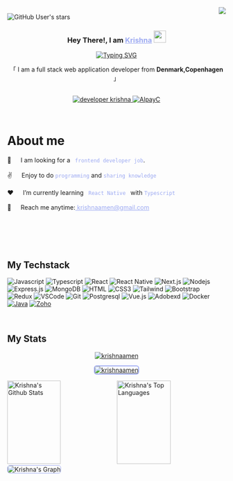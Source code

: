 <a href="https://komarev.com/ghpvc/?username=krishnaamen">
    <img align="right" src="https://visitcount.itsvg.in/api?id=AlpayC&label=Profile%20Views&icon=2&pretty=true" />
</a>

<!-- [![wakatime](https://wakatime.com/badge/user/.svg)](https://wakatime.com/@) -->

![GitHub User's stars](https://img.shields.io/github/stars/krishnaamen?label=Total%20Stars&color=FF6A3D)

<!-- Intro  -->
<h3 align="center">
   Hey There!, I am
                <b><a target="_blank" href="https://alpaycelik.dev" style="color:#9DAAF2">Krishna</a>  <img src="https://media.giphy.com/media/hvRJCLFzcasrR4ia7z/giphy.gif" width="28">
</b>
</h3>
<p align="center">
  <a href="https://github.com/krishnaamen"><a href="https://git.io/typing-svg"><img src="https://readme-typing-svg.herokuapp.com?font=Poppins&weight=600&pause=1000&color=9DAAF2&center=true&vCenter=true&random=false&width=435&height=52&lines=Full-stack+Webdeveloper;Tech+Enthusiast;Learning+new+Skills;Mobile_App_Developer" alt="Typing SVG" /></a></a>
</p>
<p align="center">     
    「 I am a full stack web application developer from <b>Denmark,Copenhagen</b> 」
    <br>
    <br>

</p>

<p align="center">
 <a href="https://developerkrishna.netlify.app/" target="blank">
  <img src="https://img.shields.io/badge/Website-DC143C?style=for-the-badge&logo=medium&logoColor=white&bgColor=" alt="developer krishna" />
 </a>
 <a href="https://www.linkedin.com/in/krishna-prasad-khanal-a46a714b/" target="_blank">
  <img src="https://img.shields.io/badge/LinkedIn-0077B5?style=for-the-badge&logo=linkedin&logoColor=white" alt="AlpayC"/>
 </a>
</p>
<br />

<!-- About Section -->

# About me

<p>
👯 &emsp; I am looking for a <code style="color:#9DAAF2"> frontend developer job</code>.<br/><br/>
✌️ &emsp; Enjoy to do <code style="color:#9DAAF2">programming</code> and <code style="color:#9DAAF2">sharing knowledge</code> <br/><br/>
❤️ &emsp; I’m currently learning <code style="color:#9DAAF2"> React Native </code> with <code style="color:#9DAAF2">Typescript</code><br/><br/>
📧 &emsp; Reach me anytime:<a style="color:#9DAAF2" href="mailto=krishnaamen@gmail.com"> krishnaamen@gmail.com</a><br/><br/>

</p>

<br/>
<br/>
<br/>

## My Techstack

![Javascript](https://img.shields.io/badge/Javascript-09131B?style=for-the-badge&logo=javascript)
![Typescript](https://img.shields.io/badge/Typescript-09131B?style=for-the-badge&logo=typescript)
![React](https://img.shields.io/badge/-React-09131B?style=for-the-badge&logo=react&logoColor=61DBFB)
![React Native](https://img.shields.io/badge/React_Native-09131B?style=for-the-badge&logo=react&logoColor=61DAFB)
![Next.js](https://img.shields.io/badge/next.js-09131B?style=for-the-badge&logo=nextdotjs&logoColor=white)
![Nodejs](https://img.shields.io/badge/Nodejs-09131B?style=for-the-badge&logo=node.js&logoColor=3C873A)
![Express.js](https://img.shields.io/badge/Express.js-09131B?style=for-the-badge&logo=express&logoColor=white)
![MongoDB](https://img.shields.io/badge/MongoDB-09131B?style=for-the-badge&logo=mongodb)
![HTML](https://img.shields.io/badge/HTML5-09131B?style=for-the-badge&logo=html5)
![CSS3](https://img.shields.io/badge/CSS3-09131B?style=for-the-badge&logo=css3&logoColor=1572B6)
![Tailwind](https://img.shields.io/badge/Tailwind_CSS-09131B?style=for-the-badge&logo=tailwindcss&)
![Bootstrap](https://img.shields.io/badge/Bootstrap-09131B?style=for-the-badge&logo=bootstrap)
![Redux](https://img.shields.io/badge/Redux-09131B?style=for-the-badge&logo=redux&logoColor=764ABC)
![VSCode](https://img.shields.io/badge/Visual_Studio-09131B?style=for-the-badge&logo=visual%20studio&logoColor=005BA4)
![Git](https://img.shields.io/badge/Git-09131B?style=for-the-badge&logo=git)
![Postgresql](https://img.shields.io/badge/Postgresql-09131B?style=for-the-badge&logo=Postgresql&logoColor=31648C)
![Vue.js](https://img.shields.io/badge/Vue.js-09131B?style=for-the-badge&logo=Vue.js&logoColor=3FB17F)
![Adobexd](https://img.shields.io/badge/Adobexd-09131B?style=for-the-badge&logo=Adobexd&logoColor=FF61F6)
![Docker](https://img.shields.io/badge/Docker-09131B?style=for-the-badge&logo=Docker&logoColor=119AD4)
[![Java](https://img.shields.io/badge/Java-007396?style=for-the-badge&logo=Java&logoColor=white)](https://www.java.com/)
[![Zoho](https://img.shields.io/badge/Zoho-FF8000?style=for-the-badge&logo=Zoho&logoColor=white)](https://www.zoho.com/)


<br/>


## My Stats

<p align="center">
  <a href="https://github.com/krishnaamen" >
    <img src="https://github-readme-streak-stats.herokuapp.com/?user=AlpayC&theme=codeSTACKr&border=9DAAF2" alt="krishnaamen"/>
  </a>
</p>

<p align="center">
  <a href="https://github.com/krishnaamen">
    <img style="border: 2px solid #9DAAF2; border-radius: 6px;" src="https://github-profile-summary-cards.vercel.app/api/cards/profile-details?username=krishnaamen&theme=codeSTACKr" alt="krishnaamen"/>
  </a>
</p>

<a> 
    <a href="https://github.com/krishnaamen"><img alt="Krishna's Github Stats" src="https://denvercoder1-github-readme-stats.vercel.app/api?username=krishnaamen&show_icons=true&count_private=true&border_color=9DAAF2&bg_color=09131B&title_color=FF652F&icon_color=F8D866&text_color=FFFFFF" height="192px" width="49.5%"/></a>
  <a href="https://github.com/krishnaamen"><img alt="Krishna's Top Languages" src="https://denvercoder1-github-readme-stats.vercel.app/api/top-langs/?username=krishnaamen&langs_count=8&layout=compact&border_color=9DAAF2&bg_color=09131B&text_color=FFFFFF&title_color=FF652F&icon_color=F8D866" height="192px" width="49.5%"/></a>
  <br/>
</a>

<!-- ![Krishna's Graph](https://github-readme-activity-graph.vercel.app/graph?username=krishnaamen&custom_title=Krishna's%20GitHub%20Activity%20Graph&bg_color=0D1117&color=9DAAF2&line=9DAAF2&point=9DAAF2&area_color=FFFFFF&title_color=FFFFFF&area=true) -->
<img src="https://github-readme-activity-graph.vercel.app/graph?username=krishnaamen&custom_title=Krishna's%20GitHub%20Activity%20Graph&bg_color=09131B&color=9DAAF2&line=FF652F&point=9DAAF2&area_color=FF652F&title_color=FF652F&area=true" alt="Krishna's Graph" style="border: 1px solid #9DAAF2; border-radius: 6px;" />
